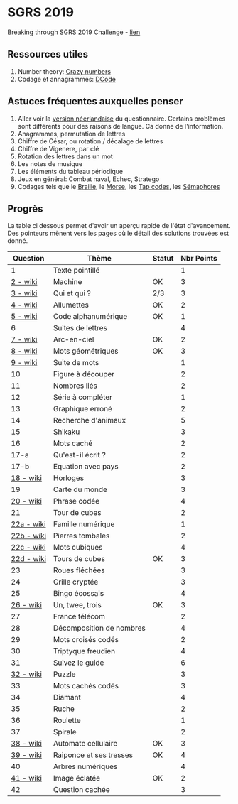 # SGRS 2019
Breaking through SGRS 2019 Challenge - [lien](https://www.mil.be/fr/communiques-presse/les-enigmes-du-sgrs-sont-de-retour)

## Ressources utiles

1. Number theory: [Crazy numbers](https://www.crazy-numbers.com/)
2. Codage et annagrammes: [DCode](https://www.dcode.fr/)


## Astuces fréquentes auxquelles penser

1. Aller voir la [version néerlandaise](doc/SGRS%202019%20-%20NL.pdf) du questionnaire. Certains problèmes sont différents pour des raisons de langue. Ca donne de l'information.
2. Anagrammes, permutation de lettres
3. Chiffre de César, ou rotation / décalage de lettres
4. Chiffre de Vigenere, par clé
5. Rotation des lettres dans un mot
6. Les notes de musique
7. Les éléments du tableau périodique
8. Jeux en général: Combat naval, Echec, Stratego
9. Codages tels que le [Braille](https://fr.wikipedia.org/wiki/Braille), le [Morse](https://fr.wikipedia.org/wiki/Code_Morse_international), les [Tap codes](https://fr.wikipedia.org/wiki/Tap_code), les [Sémaphores](https://fr.wikipedia.org/wiki/Alphabet_s%C3%A9maphore)


## Progrès
La table ci dessous permet d'avoir un aperçu rapide de l'état d'avancement. Des pointeurs mènent vers les pages où le détail des solutions trouvées est donné.

| Question | Thème | Statut | Nbr Points |
|----------|-------|--------|------------|
| 1                       | Texte pointillé                       |      | 1 |
| [2 - wiki](wiki/P02.md) | Machine                               |  OK  | 3 |
| [3 - wiki](wiki/P03.md) | Qui et qui ?                          |  2/3 | 3 |
| [4 - wiki](wiki/P04.md) | Allumettes                            |  OK  | 2 |
| [5 - wiki](wiki/P05.md) | Code alphanumérique                   |  OK  | 1 |
| 6                       | Suites de lettres                     |      | 4 |
| [7 - wiki](wiki/P07.md) | Arc-en-ciel                           |  OK  | 2 |
| [8 - wiki](wiki/P08.md) | Mots géométriques                     |  OK  | 3 |
| [9 - wiki](wiki/P09.md) | Suite de mots                         |      | 1 |
| 10                      | Figure à découper                     |      | 2 |
| 11                      | Nombres liés                          |      | 2 |
| 12                      | Série à compléter                     |      | 1 |
| 13                      | Graphique erroné                      |      | 2 |
| 14                      | Recherche d'animaux                   |      | 5 |
| 15                      | Shikaku                               |      | 3 |
| 16                      | Mots caché                            |      | 2 |
| 17-a                    | Qu'est-il écrit ?                     |      | 2 |
| 17-b                    | Equation avec pays                    |      | 2 |
| [18 - wiki](wiki/P18.md)| Horloges                              |      | 3 |
| 19                      | Carte du monde                        |      | 3 |
| [20 - wiki](wiki/P20.md)| Phrase codée                          |      | 4 |
| 21                      | Tour de cubes                         |      | 2 |
|[22a - wiki](wiki/P22.md)| Famille numérique                     |      | 1 |
|[22b - wiki](wiki/P22.md)| Pierres tombales                      |      | 2 |
|[22c - wiki](wiki/P22.md)| Mots cubiques                         |      | 4 |
|[22d - wiki](wiki/P22.md)| Tours de cubes                        |  OK  | 3 |
| 23                      | Roues fléchées                        |      | 3 |
| 24                      | Grille cryptée                        |      | 3 |
| 25                      | Bingo écossais                        |      | 4 |
|[26 - wiki](wiki/P26.md) | Un, twee, trois                       | OK   | 3 |
| 27                      | France télécom                        |      | 2 |
| 28                      | Décomposition de nombres              |      | 4 |
| 29                      | Mots croisés codés                    |      | 2 |
| 30                      | Triptyque freudien                    |      | 4 |
| 31                      | Suivez le guide                       |      | 6 |
|[32 - wiki](wiki/P32.md) | Puzzle                                |      | 3 |
| 33                      | Mots cachés codés                     |      | 3 |
| 34                      | Diamant                               |      | 4 |
| 35                      | Ruche                                 |      | 2 |
| 36                      | Roulette                              |      | 1 |
| 37                      | Spirale                               |      | 2 |
|[38 - wiki](wiki/P38.md) | Automate cellulaire                   |  OK  | 3 |
|[39 - wiki](wiki/P39.md) | Raiponce et ses tresses               |  OK  | 4 |
| 40                      | Arbres numériques                     |      | 4 |
|[41 - wiki](wiki/P41.md) | Image éclatée                         |  OK  | 2 |
| 42                      | Question cachée                       |      | 3 |

